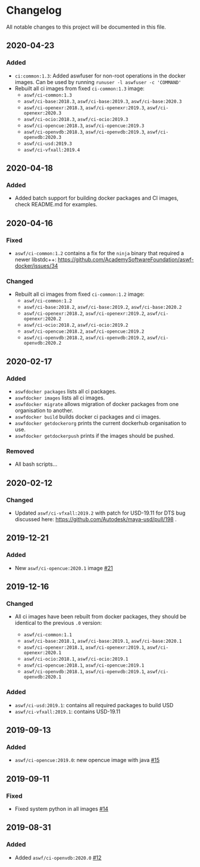 # Changelog
All notable changes to this project will be documented in this file.

## 2020-04-23
### Added
* `ci:common:1.3`: Added aswfuser for non-root operations in the docker images. Can be used by running `runuser -l aswfuser -c 'COMMAND'`
* Rebuilt all ci images from fixed `ci-common:1.3` image:
  * `aswf/ci-common:1.3`
  * `aswf/ci-base:2018.3`, `aswf/ci-base:2019.3`, `aswf/ci-base:2020.3`
  * `aswf/ci-openexr:2018.3`, `aswf/ci-openexr:2019.3`, `aswf/ci-openexr:2020.3`
  * `aswf/ci-ocio:2018.3`, `aswf/ci-ocio:2019.3`
  * `aswf/ci-opencue:2018.3`, `aswf/ci-opencue:2019.3`
  * `aswf/ci-openvdb:2018.3`, `aswf/ci-openvdb:2019.3`, `aswf/ci-openvdb:2020.3`
  * `aswf/ci-usd:2019.3`
  * `aswf/ci-vfxall:2019.4`

## 2020-04-18
### Added
* Added batch support for building docker packages and CI images, check README.md for examples.

## 2020-04-16
### Fixed
* `aswf/ci-common:1.2` contains a fix for the `ninja` binary that required a newer libstdc++: https://github.com/AcademySoftwareFoundation/aswf-docker/issues/34
### Changed
* Rebuilt all ci images from fixed `ci-common:1.2` image:
  * `aswf/ci-common:1.2`
  * `aswf/ci-base:2018.2`, `aswf/ci-base:2019.2`, `aswf/ci-base:2020.2`
  * `aswf/ci-openexr:2018.2`, `aswf/ci-openexr:2019.2`, `aswf/ci-openexr:2020.2`
  * `aswf/ci-ocio:2018.2`, `aswf/ci-ocio:2019.2`
  * `aswf/ci-opencue:2018.2`, `aswf/ci-opencue:2019.2`
  * `aswf/ci-openvdb:2018.2`, `aswf/ci-openvdb:2019.2`, `aswf/ci-openvdb:2020.2`

## 2020-02-17
### Added
* `aswfdocker packages` lists all ci packages.
* `aswfdocker images` lists all ci images.
* `aswfdocker migrate` allows migration of docker packages from one organisation to another.
* `aswfdocker build` builds docker ci packages and ci images.
* `aswfdocker getdockerorg` prints the current dockerhub organisation to use.
* `aswfdocker getdockerpush` prints if the images should be pushed.
### Removed
* All bash scripts...

## 2020-02-12
### Changed
* Updated `aswf/ci-vfxall:2019.2` with patch for USD-19.11 for DTS bug discussed here: https://github.com/Autodesk/maya-usd/pull/198 .

## 2019-12-21
### Added
* New `aswf/ci-opencue:2020.1` image [#21](/../../issues/21)

## 2019-12-16
### Changed
* All ci images have been rebuilt from docker packages, they should be identical to the previous `.0` version:

  * `aswf/ci-common:1.1`
  * `aswf/ci-base:2018.1`, `aswf/ci-base:2019.1`, `aswf/ci-base:2020.1`
  * `aswf/ci-openexr:2018.1`, `aswf/ci-openexr:2019.1`, `aswf/ci-openexr:2020.1`
  * `aswf/ci-ocio:2018.1`, `aswf/ci-ocio:2019.1`
  * `aswf/ci-opencue:2018.1`, `aswf/ci-opencue:2019.1`
  * `aswf/ci-openvdb:2018.1`, `aswf/ci-openvdb:2019.1`, `aswf/ci-openvdb:2020.1`

### Added
* `aswf/ci-usd:2019.1`: contains all required packages to build USD
* `aswf/ci-vfxall:2019.1`: contains USD-19.11

## 2019-09-13
### Added
* `aswf/ci-opencue:2019.0`: new opencue image with java [#15](/../../issues/15)

## 2019-09-11
### Fixed
* Fixed system python in all images [#14](/../../issues/14)

## 2019-08-31
### Added
* Added `aswf/ci-openvdb:2020.0` [#12](/../../issues/12)
